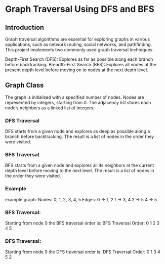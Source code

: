 # Graph Traversal Using DFS and BFS
## Introduction
Graph traversal algorithms are essential for exploring graphs in various applications, such as network routing, social networks, and pathfinding. This project implements two commonly used graph traversal techniques:

Depth-First Search (DFS): Explores as far as possible along each branch before backtracking.
Breadth-First Search (BFS): Explores all nodes at the present depth level before moving on to nodes at the next depth level.
## Graph Class
The graph is initialized with a specified number of nodes.
Nodes are represented by integers, starting from 0.
The adjacency list stores each node’s neighbors as a linked list of integers.
### DFS Traversal
DFS starts from a given node and explores as deep as possible along a branch before backtracking. The result is a list of nodes in the order they were visited.
### BFS Traversal
BFS starts from a given node and explores all its neighbors at the current depth level before moving to the next level. The result is a list of nodes in the order they were visited.
### Example
example graph:
Nodes: 0, 1, 2, 3, 4, 5
Edges:
0 -> 1, 2
1 -> 3, 4
2 -> 5
4 -> 5
### BFS Traversal:
Starting from node 0
the BFS traversal order is:
BFS Traversal Order: 0 1 2 3 4 5

### DFS Traversal:
Starting from node 0
the DFS traversal order is:
DFS Traversal Order: 0 1 3 4 5 2
